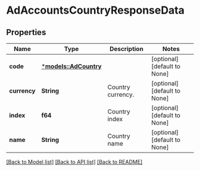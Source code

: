 # AdAccountsCountryResponseData

## Properties
Name | Type | Description | Notes
------------ | ------------- | ------------- | -------------
**code** | [***models::AdCountry**](AdCountry.md) |  | [optional] [default to None]
**currency** | **String** | Country currency. | [optional] [default to None]
**index** | **f64** | Country index | [optional] [default to None]
**name** | **String** | Country name | [optional] [default to None]

[[Back to Model list]](../README.md#documentation-for-models) [[Back to API list]](../README.md#documentation-for-api-endpoints) [[Back to README]](../README.md)


